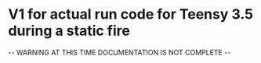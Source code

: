 # V1 for actual run code for Teensy 3.5 during a static fire

-- WARNING AT THIS TIME DOCUMENTATION IS NOT COMPLETE --
